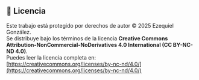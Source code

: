 ## 🧾 Licencia

Este trabajo está protegido por derechos de autor © 2025 Ezequiel González.  
Se distribuye bajo los términos de la licencia **Creative Commons Attribution-NonCommercial-NoDerivatives 4.0 International (CC BY-NC-ND 4.0)**.  
Puedes leer la licencia completa en:  
[https://creativecommons.org/licenses/by-nc-nd/4.0/](https://creativecommons.org/licenses/by-nc-nd/4.0/)
